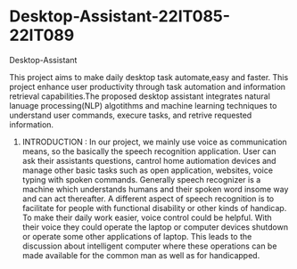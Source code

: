 # Desktop-Assistant-22IT085-22IT089
Desktop-Assistant

This project aims to make daily desktop task automate,easy and faster. This project enhance user productivity through task automation and information retrieval capabilities.The proposed desktop assistant integrates natural lanuage processing(NLP) algotithms and machine learning techniques to understand user commands, execure tasks, and retrive requested information. 

1. INTRODUCTION :
In our project, we mainly use voice as communication means, so the basically the speech recognition application. User can ask their assistants questions, cantrol home autiomation devices and manage other basic tasks such as open application, websites, voice typing  with spoken commands. Generally speech recognizer is a machine which understands humans and their spoken word insome way and can act thereafter. A different aspect of speech recognition is to facilitate for people with functional disability or other kinds of handicap. To make their daily work easier, voice control could be helpful. With their voice they could operate the laptop or computer devices shutdown or operate some other applications of laptop. This leads to the discussion about intelligent computer where these operations can be made available for the common man as well as for handicapped.
